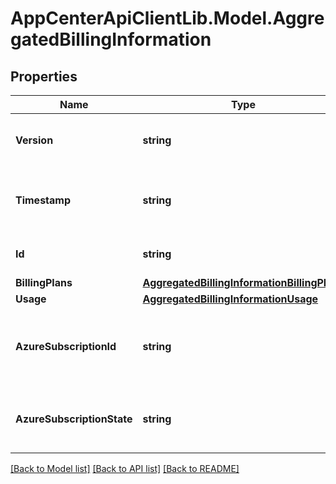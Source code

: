 # AppCenterApiClientLib.Model.AggregatedBillingInformation
## Properties

Name | Type | Description | Notes
------------ | ------------- | ------------- | -------------
**Version** | **string** | Version of the Billing Information schema | [optional] 
**Timestamp** | **string** | The ISO 8601 datetime of last modification | [optional] 
**Id** | **string** | ID of the user or organization | [optional] 
**BillingPlans** | [**AggregatedBillingInformationBillingPlans**](AggregatedBillingInformationBillingPlans.md) |  | [optional] 
**Usage** | [**AggregatedBillingInformationUsage**](AggregatedBillingInformationUsage.md) |  | [optional] 
**AzureSubscriptionId** | **string** | Unique identifier for the Azure subscription used for billing | [optional] 
**AzureSubscriptionState** | **string** | State of the Azure subscription used for billing | [optional] 

[[Back to Model list]](../README.md#documentation-for-models) [[Back to API list]](../README.md#documentation-for-api-endpoints) [[Back to README]](../README.md)

